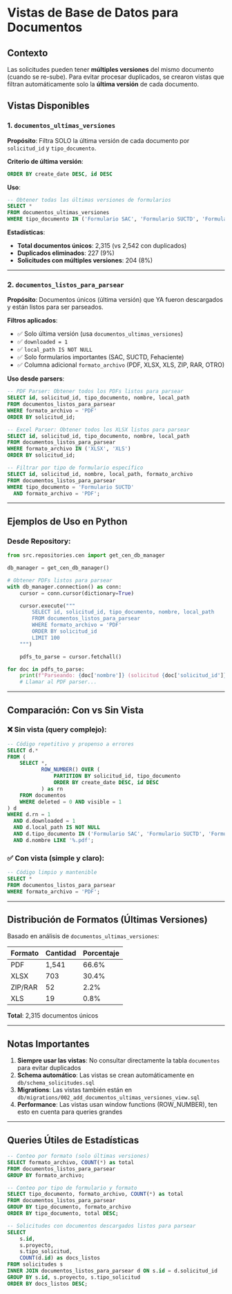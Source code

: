 # Vistas de Base de Datos para Documentos

## Contexto

Las solicitudes pueden tener **múltiples versiones** del mismo documento (cuando se re-sube). Para evitar procesar duplicados, se crearon vistas que filtran automáticamente solo la **última versión** de cada documento.

## Vistas Disponibles

### 1. `documentos_ultimas_versiones`

**Propósito**: Filtra SOLO la última versión de cada documento por `solicitud_id` y `tipo_documento`.

**Criterio de última versión**:
```sql
ORDER BY create_date DESC, id DESC
```

**Uso**:
```sql
-- Obtener todas las últimas versiones de formularios
SELECT *
FROM documentos_ultimas_versiones
WHERE tipo_documento IN ('Formulario SAC', 'Formulario SUCTD', 'Formulario_proyecto_fehaciente');
```

**Estadísticas**:
- **Total documentos únicos**: 2,315 (vs 2,542 con duplicados)
- **Duplicados eliminados**: 227 (9%)
- **Solicitudes con múltiples versiones**: 204 (8%)

---

### 2. `documentos_listos_para_parsear`

**Propósito**: Documentos únicos (última versión) que YA fueron descargados y están listos para ser parseados.

**Filtros aplicados**:
- ✅ Solo última versión (usa `documentos_ultimas_versiones`)
- ✅ `downloaded = 1`
- ✅ `local_path IS NOT NULL`
- ✅ Solo formularios importantes (SAC, SUCTD, Fehaciente)
- ✅ Columna adicional `formato_archivo` (PDF, XLSX, XLS, ZIP, RAR, OTRO)

**Uso desde parsers**:
```sql
-- PDF Parser: Obtener todos los PDFs listos para parsear
SELECT id, solicitud_id, tipo_documento, nombre, local_path
FROM documentos_listos_para_parsear
WHERE formato_archivo = 'PDF'
ORDER BY solicitud_id;

-- Excel Parser: Obtener todos los XLSX listos para parsear
SELECT id, solicitud_id, tipo_documento, nombre, local_path
FROM documentos_listos_para_parsear
WHERE formato_archivo IN ('XLSX', 'XLS')
ORDER BY solicitud_id;

-- Filtrar por tipo de formulario específico
SELECT id, solicitud_id, nombre, local_path, formato_archivo
FROM documentos_listos_para_parsear
WHERE tipo_documento = 'Formulario SUCTD'
  AND formato_archivo = 'PDF';
```

---

## Ejemplos de Uso en Python

### Desde Repository:

```python
from src.repositories.cen import get_cen_db_manager

db_manager = get_cen_db_manager()

# Obtener PDFs listos para parsear
with db_manager.connection() as conn:
    cursor = conn.cursor(dictionary=True)

    cursor.execute("""
        SELECT id, solicitud_id, tipo_documento, nombre, local_path
        FROM documentos_listos_para_parsear
        WHERE formato_archivo = 'PDF'
        ORDER BY solicitud_id
        LIMIT 100
    """)

    pdfs_to_parse = cursor.fetchall()

for doc in pdfs_to_parse:
    print(f"Parseando: {doc['nombre']} (solicitud {doc['solicitud_id']})")
    # Llamar al PDF parser...
```

---

## Comparación: Con vs Sin Vista

### ❌ Sin vista (query complejo):
```sql
-- Código repetitivo y propenso a errores
SELECT d.*
FROM (
    SELECT *,
           ROW_NUMBER() OVER (
               PARTITION BY solicitud_id, tipo_documento
               ORDER BY create_date DESC, id DESC
           ) as rn
    FROM documentos
    WHERE deleted = 0 AND visible = 1
) d
WHERE d.rn = 1
  AND d.downloaded = 1
  AND d.local_path IS NOT NULL
  AND d.tipo_documento IN ('Formulario SAC', 'Formulario SUCTD', 'Formulario_proyecto_fehaciente')
  AND d.nombre LIKE '%.pdf';
```

### ✅ Con vista (simple y claro):
```sql
-- Código limpio y mantenible
SELECT *
FROM documentos_listos_para_parsear
WHERE formato_archivo = 'PDF';
```

---

## Distribución de Formatos (Últimas Versiones)

Basado en análisis de `documentos_ultimas_versiones`:

| Formato | Cantidad | Porcentaje |
|---------|----------|------------|
| PDF     | 1,541    | 66.6%      |
| XLSX    | 703      | 30.4%      |
| ZIP/RAR | 52       | 2.2%       |
| XLS     | 19       | 0.8%       |

**Total**: 2,315 documentos únicos

---

## Notas Importantes

1. **Siempre usar las vistas**: No consultar directamente la tabla `documentos` para evitar duplicados
2. **Schema automático**: Las vistas se crean automáticamente en `db/schema_solicitudes.sql`
3. **Migrations**: Las vistas también están en `db/migrations/002_add_documentos_ultimas_versiones_view.sql`
4. **Performance**: Las vistas usan window functions (ROW_NUMBER), ten esto en cuenta para queries grandes

---

## Queries Útiles de Estadísticas

```sql
-- Conteo por formato (solo últimas versiones)
SELECT formato_archivo, COUNT(*) as total
FROM documentos_listos_para_parsear
GROUP BY formato_archivo;

-- Conteo por tipo de formulario y formato
SELECT tipo_documento, formato_archivo, COUNT(*) as total
FROM documentos_listos_para_parsear
GROUP BY tipo_documento, formato_archivo
ORDER BY tipo_documento, total DESC;

-- Solicitudes con documentos descargados listos para parsear
SELECT
    s.id,
    s.proyecto,
    s.tipo_solicitud,
    COUNT(d.id) as docs_listos
FROM solicitudes s
INNER JOIN documentos_listos_para_parsear d ON s.id = d.solicitud_id
GROUP BY s.id, s.proyecto, s.tipo_solicitud
ORDER BY docs_listos DESC;
```
